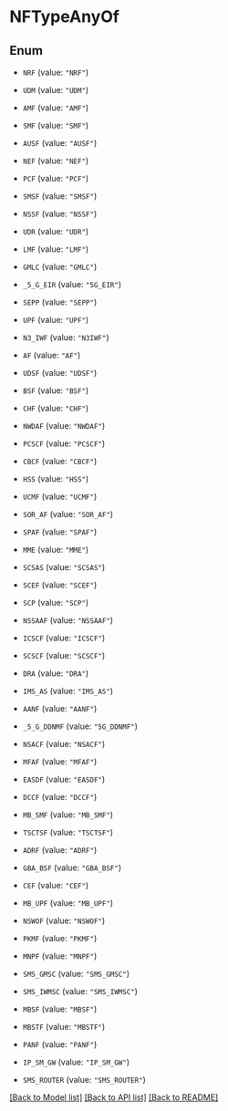 # NFTypeAnyOf

## Enum


* `NRF` (value: `"NRF"`)

* `UDM` (value: `"UDM"`)

* `AMF` (value: `"AMF"`)

* `SMF` (value: `"SMF"`)

* `AUSF` (value: `"AUSF"`)

* `NEF` (value: `"NEF"`)

* `PCF` (value: `"PCF"`)

* `SMSF` (value: `"SMSF"`)

* `NSSF` (value: `"NSSF"`)

* `UDR` (value: `"UDR"`)

* `LMF` (value: `"LMF"`)

* `GMLC` (value: `"GMLC"`)

* `_5_G_EIR` (value: `"5G_EIR"`)

* `SEPP` (value: `"SEPP"`)

* `UPF` (value: `"UPF"`)

* `N3_IWF` (value: `"N3IWF"`)

* `AF` (value: `"AF"`)

* `UDSF` (value: `"UDSF"`)

* `BSF` (value: `"BSF"`)

* `CHF` (value: `"CHF"`)

* `NWDAF` (value: `"NWDAF"`)

* `PCSCF` (value: `"PCSCF"`)

* `CBCF` (value: `"CBCF"`)

* `HSS` (value: `"HSS"`)

* `UCMF` (value: `"UCMF"`)

* `SOR_AF` (value: `"SOR_AF"`)

* `SPAF` (value: `"SPAF"`)

* `MME` (value: `"MME"`)

* `SCSAS` (value: `"SCSAS"`)

* `SCEF` (value: `"SCEF"`)

* `SCP` (value: `"SCP"`)

* `NSSAAF` (value: `"NSSAAF"`)

* `ICSCF` (value: `"ICSCF"`)

* `SCSCF` (value: `"SCSCF"`)

* `DRA` (value: `"DRA"`)

* `IMS_AS` (value: `"IMS_AS"`)

* `AANF` (value: `"AANF"`)

* `_5_G_DDNMF` (value: `"5G_DDNMF"`)

* `NSACF` (value: `"NSACF"`)

* `MFAF` (value: `"MFAF"`)

* `EASDF` (value: `"EASDF"`)

* `DCCF` (value: `"DCCF"`)

* `MB_SMF` (value: `"MB_SMF"`)

* `TSCTSF` (value: `"TSCTSF"`)

* `ADRF` (value: `"ADRF"`)

* `GBA_BSF` (value: `"GBA_BSF"`)

* `CEF` (value: `"CEF"`)

* `MB_UPF` (value: `"MB_UPF"`)

* `NSWOF` (value: `"NSWOF"`)

* `PKMF` (value: `"PKMF"`)

* `MNPF` (value: `"MNPF"`)

* `SMS_GMSC` (value: `"SMS_GMSC"`)

* `SMS_IWMSC` (value: `"SMS_IWMSC"`)

* `MBSF` (value: `"MBSF"`)

* `MBSTF` (value: `"MBSTF"`)

* `PANF` (value: `"PANF"`)

* `IP_SM_GW` (value: `"IP_SM_GW"`)

* `SMS_ROUTER` (value: `"SMS_ROUTER"`)


[[Back to Model list]](../README.md#documentation-for-models) [[Back to API list]](../README.md#documentation-for-api-endpoints) [[Back to README]](../README.md)


